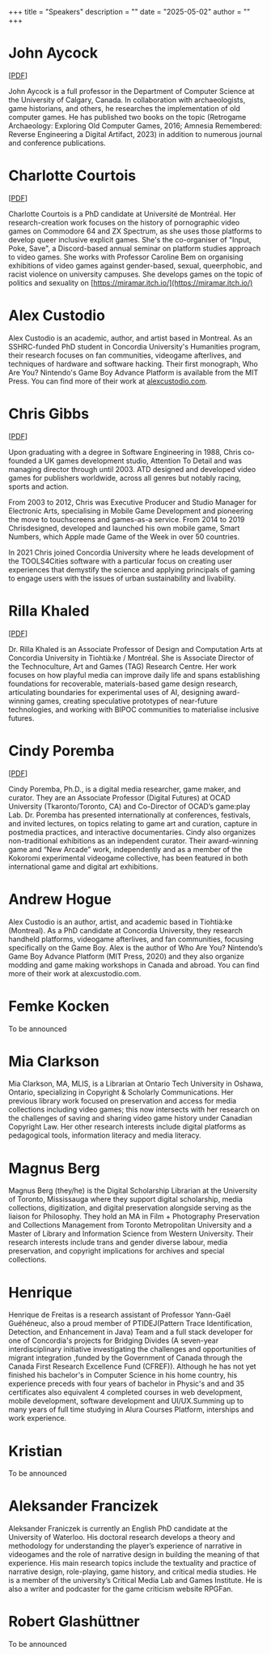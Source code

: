 +++
title = "Speakers"
description = ""
date = "2025-05-02"
author = ""
+++

# John Aycock

\[[PDF](/Presentations/240612e%20-%20John%20-%20Archaeogaming%20-%20Computer%20Science%20Meets%20Archaeology.pdf)]

John Aycock is a full professor in the Department of Computer Science at the University of Calgary, Canada. In collaboration with archaeologists, game historians, and others, he researches the implementation of old computer games. He has published two books on the topic (Retrogame Archaeology: Exploring Old Computer Games, 2016; Amnesia Remembered: Reverse Engineering a Digital Artifact, 2023) in addition to numerous journal and conference publications.

# Charlotte Courtois

\[[PDF](/Presentations/240611c%20-%20Charlotte%20-%20Low-tech%20by%20Design_%20Using%20Retro%20Tools%20for%20Green%20Game%20Dev.pdf)]

Charlotte Courtois is a PhD candidate at Université de Montréal. Her research-creation work focuses on the history of pornographic video games on Commodore 64 and ZX Spectrum, as she uses those platforms to develop queer inclusive explicit games. She's the co-organiser of "Input, Poke, Save", a Discord-based annual seminar on platform studies approach to video games. She works with Professor Caroline Bem on organising exhibitions of video games against gender-based, sexual, queerphobic, and racist violence on university campuses. She develops games on the topic of politics and sexuality on [https://miramar.itch.io/](https://miramar.itch.io/)

# Alex Custodio

Alex Custodio is an academic, author, and artist based in Montreal. As an SSHRC-funded PhD student in Concordia University's Humanities program, their research focuses on fan communities, videogame afterlives, and techniques of hardware and software hacking. Their first monograph, Who Are You? Nintendo's Game Boy Advance Platform is available from the MIT Press. You can find more of their work at [alexcustodio.com](https://www.alexcustodio.com/).

# Chris Gibbs

\[[PDF](/Presentations/240610b%20-%20Chris%20-%20Before%20there%20were%20any%20Video%20Games.pdf)]

Upon graduating with a degree in Software Engineering in 1988, Chris co-founded a UK games development studio, Attention To Detail and was managing director through until 2003. ATD designed and developed video games for publishers worldwide, across all genres but notably racing, sports and action.

From 2003 to 2012, Chris was Executive Producer and Studio Manager for Electronic Arts, specialising in Mobile Game Development and pioneering the move to touchscreens and games-as-a service. From 2014 to 2019 Chrisdesigned, developed and launched his own mobile game, Smart Numbers, which Apple made Game of the Week in over 50 countries.

In 2021 Chris joined Concordia University where he leads development of the TOOLS4Cities software with a particular focus on creating user experiences that demystify the science and applying principals of gaming to engage users with the issues of urban sustainability and livability.

# Rilla Khaled

\[[PDF](/Presentations/240613a%20-%20Rilla%20and%20Darren%20-%20The%20Knot%20-%20Situating%20Old%20Games%20%28Research%29.pdf)]

Dr. Rilla Khaled is an Associate Professor of Design and Computation Arts at Concordia University in Tiohtià\:ke / Montréal. She is Associate Director of the Technoculture, Art and Games (TAG) Research Centre. Her work focuses on how playful media can improve daily life and spans establishing foundations for recoverable, materials-based game design research, articulating boundaries for experimental uses of AI, designing award-winning games, creating speculative prototypes of near-future technologies, and working with BIPOC communities to materialise inclusive futures.

# Cindy Poremba

\[[PDF](/Presentations/240612b%20-%20Cindy%20-%20Jordan%20Mechner’s%20Canabalt.pdf)]

Cindy Poremba, Ph.D., is a digital media researcher, game maker, and curator. They are an Associate Professor (Digital Futures) at OCAD University (Tkaronto/Toronto, CA) and Co-Director of OCAD’s game\:play Lab. Dr. Poremba has presented internationally at conferences, festivals, and invited lectures, on topics relating to game art and curation, capture in postmedia practices, and interactive documentaries. Cindy also organizes non-traditional exhibitions as an independent curator. Their award-winning game and “New Arcade” work, independently and as a member of the Kokoromi experimental videogame collective, has been featured in both international game and digital art exhibitions.

# Andrew Hogue

Alex Custodio is an author, artist, and academic based in Tiohtià:ke (Montreal). As a PhD candidate at Concordia University, they research handheld platforms, videogame afterlives, and fan communities, focusing specifically on the Game Boy. Alex is the author of Who Are You? Nintendo’s Game Boy Advance Platform (MIT Press, 2020) and they also organize modding and game making workshops in Canada and abroad. You can find more of their work at alexcustodio.com.


# Femke Kocken

To be announced

# Mia Clarkson

Mia Clarkson, MA, MLIS, is a Librarian at Ontario Tech University in Oshawa, Ontario, specializing in Copyright & Scholarly Communications. Her previous library work focused on preservation and access for media collections including video games; this now intersects with her research on the challenges of saving and sharing video game history under Canadian Copyright Law. Her other research interests include digital platforms as pedagogical tools, information literacy and media literacy. 


# Magnus Berg

Magnus Berg (they/he) is the Digital Scholarship Librarian at the University of Toronto, Mississauga where they support digital scholarship, media collections, digitization, and digital preservation alongside serving as the liaison for Philosophy. They hold an MA in Film + Photography Preservation and Collections Management from Toronto Metropolitan University and a Master of Library and Information Science from Western University. Their research interests include trans and gender diverse labour, media preservation, and copyright implications for archives and special collections.

# Henrique

Henrique de Freitas is a research assistant of Professor Yann-Gaël Guéhéneuc, also a proud member of PTIDEJ(Pattern Trace Identification, Detection, and Enhancement in Java) Team and a full stack developer for one of Concordia's projects for Bridging Divides (A seven-year interdisciplinary initiative investigating the challenges and opportunities of migrant integration ,funded by the Government of Canada through the Canada First Research Excellence Fund (CFREF)).
Although he has not yet finished his bachelor's in Computer Science in his home country, his experience preceds with four years of bachelor in Physic's and and 35 certificates also equivalent 4 completed courses in web development, mobile development, software development and UI/UX.Summing up to many years of full time studying in Alura Courses Platform, interships and work experience.


# Kristian

To be announced

# Aleksander Francizek

Aleksander Franiczek is currently an English PhD candidate at the University of Waterloo. His doctoral research develops a theory and methodology for understanding the player’s experience of narrative in videogames and the role of narrative design in building the meaning of that experience. His main research topics include the textuality and practice of narrative design, role-playing, game history, and critical media studies. He is a member of the university’s Critical Media Lab and Games Institute. He is also a writer and podcaster for the game criticism website RPGFan.

# Robert Glashüttner

To be announced
